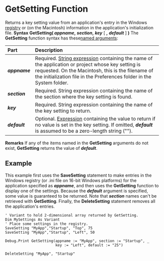 
# GetSetting Function



Returns a key setting value from an application's entry in the Windows [registry](b8bdf64f-5920-1ae9-16d0-b26d09524a30.md) or (on the Macintosh) information in the application's initialization file.
 **Syntax**
 **GetSetting( _appname_,** **_section_,** **_key_** [ **,** **_default_** ] **)**
The  **GetSetting** function syntax has these[named arguments](b8bdf64f-5920-1ae9-16d0-b26d09524a30.md):


|**Part**|**Description**|
|:-----|:-----|
|**_appname_**|Required. [String expression](b8bdf64f-5920-1ae9-16d0-b26d09524a30.md) containing the name of the application or project whose key setting is requested. On the Macintosh, this is the filename of the initialization file in the Preferences folder in the System folder.|
|**_section_**|Required. String expression containing the name of the section where the key setting is found.|
|**_key_**|Required. String expression containing the name of the key setting to return.|
|**_default_**|Optional. [Expression](b8bdf64f-5920-1ae9-16d0-b26d09524a30.md) containing the value to return if no value is set in the key setting. If omitted, **_default_** is assumed to be a zero-length string ("").|
 **Remarks**
If any of the items named in the  **GetSetting** arguments do not exist, **GetSetting** returns the value of **_default_**.

## Example

This example first uses the  **SaveSetting** statement to make entries in the Windows registry (or .ini file on 16-bit Windows platforms) for the application specified as **_appname_**, and then uses the **GetSetting** function to display one of the settings. Because the **_default_** argument is specified, some value is guaranteed to be returned. Note that **_section_** names can't be retrieved with **GetSetting**. Finally, the **DeleteSetting** statement removes all the application's entries.


```
' Variant to hold 2-dimensional array returned by GetSetting.
Dim MySettings As Variant
' Place some settings in the registry.
SaveSetting "MyApp","Startup", "Top", 75
SaveSetting "MyApp","Startup", "Left", 50

Debug.Print GetSetting(appname := "MyApp", section := "Startup", _
                       key := "Left", default := "25")

DeleteSetting "MyApp", "Startup"


```

